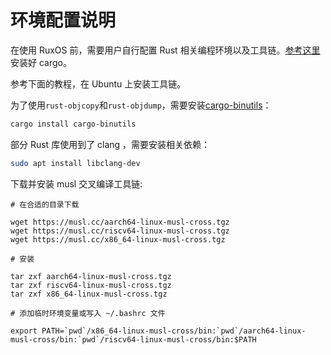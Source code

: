 
# 环境配置说明

在使用 RuxOS 前，需要用户自行配置 Rust 相关编程环境以及工具链。[参考这里](https://www.rust-lang.org/)安装好 cargo。

参考下面的教程，在 Ubuntu 上安装工具链。

为了使用`rust-objcopy`和`rust-objdump`，需要安装[cargo-binutils](https://github.com/rust-embedded/cargo-binutils)：

```bash
cargo install cargo-binutils
```

部分 Rust 库使用到了 clang ，需要安装相关依赖：

```bash
sudo apt install libclang-dev
```

下载并安装 musl 交叉编译工具链:
```
# 在合适的目录下载

wget https://musl.cc/aarch64-linux-musl-cross.tgz
wget https://musl.cc/riscv64-linux-musl-cross.tgz
wget https://musl.cc/x86_64-linux-musl-cross.tgz

# 安装

tar zxf aarch64-linux-musl-cross.tgz
tar zxf riscv64-linux-musl-cross.tgz
tar zxf x86_64-linux-musl-cross.tgz

# 添加临时环境变量或写入 ~/.bashrc 文件

export PATH=`pwd`/x86_64-linux-musl-cross/bin:`pwd`/aarch64-linux-musl-cross/bin:`pwd`/riscv64-linux-musl-cross/bin:$PATH

```
